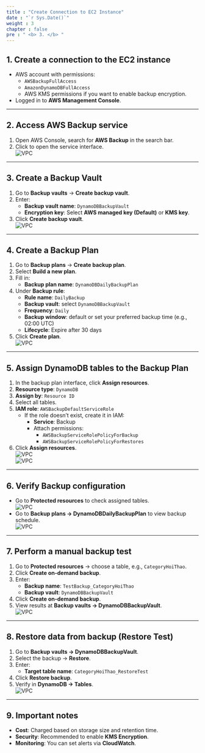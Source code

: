 ```yaml
---
title : "Create Connection to EC2 Instance"
date : "`r Sys.Date()`"
weight : 3
chapter : false
pre : " <b> 3. </b> "
---
```


## 1. Create a connection to the EC2 instance
- AWS account with permissions:  
  - `AWSBackupFullAccess`  
  - `AmazonDynamoDBFullAccess`  
  - AWS KMS permissions if you want to enable backup encryption.  
- Logged in to **AWS Management Console**.

---

## 2. Access AWS Backup service
1. Open AWS Console, search for **AWS Backup** in the search bar.  
2. Click to open the service interface.  
![VPC](/images/2.prerequisite/3.2.png)

---

## 3. Create a Backup Vault
1. Go to **Backup vaults** → **Create backup vault**.  
2. Enter:  
   - **Backup vault name**: `DynamoDBBackupVault`  
   - **Encryption key**: Select **AWS managed key (Default)** or **KMS key**.  
3. Click **Create backup vault**.  
![VPC](/images/2.prerequisite/3.3.png)

---

## 4. Create a Backup Plan
1. Go to **Backup plans** → **Create backup plan**.  
2. Select **Build a new plan**.  
3. Fill in:  
   - **Backup plan name**: `DynamoDBDailyBackupPlan`  
4. Under **Backup rule**:  
   - **Rule name**: `DailyBackup`  
   - **Backup vault**: select `DynamoDBBackupVault`  
   - **Frequency**: `Daily`  
   - **Backup window**: default or set your preferred backup time (e.g., 02:00 UTC)  
   - **Lifecycle**: Expire after 30 days  
5. Click **Create plan**.  
![VPC](/images/2.prerequisite/3.4.png)

---

## 5. Assign DynamoDB tables to the Backup Plan
1. In the backup plan interface, click **Assign resources**.  
2. **Resource type**: `DynamoDB`  
3. **Assign by**: `Resource ID`  
4. Select all tables.  
5. **IAM role**: `AWSBackupDefaultServiceRole`  
   - If the role doesn’t exist, create it in IAM:  
     - **Service**: Backup  
     - Attach permissions:  
       - `AWSBackupServiceRolePolicyForBackup`  
       - `AWSBackupServiceRolePolicyForRestores`  
6. Click **Assign resources**.  
![VPC](/images/2.prerequisite/3.5.1.png)  
![VPC](/images/2.prerequisite/3.5.2.png)

---

## 6. Verify Backup configuration
- Go to **Protected resources** to check assigned tables.  
![VPC](/images/2.prerequisite/3.6.1.png)  
- Go to **Backup plans → DynamoDBDailyBackupPlan** to view backup schedule.  
![VPC](/images/2.prerequisite/3.6.2.png)

---

## 7. Perform a manual backup test
1. Go to **Protected resources** → choose a table, e.g., `CategoryHoiThao`.  
2. Click **Create on-demand backup**.  
3. Enter:  
   - **Backup name**: `TestBackup_CategoryHoiThao`  
   - **Backup vault**: `DynamoDBBackupVault`  
4. Click **Create on-demand backup**.  
5. View results at **Backup vaults → DynamoDBBackupVault**.  
![VPC](/images/2.prerequisite/3.7.png)

---

## 8. Restore data from backup (Restore Test)
1. Go to **Backup vaults → DynamoDBBackupVault**.  
2. Select the backup → **Restore**.  
3. Enter:  
   - **Target table name**: `CategoryHoiThao_RestoreTest`  
4. Click **Restore backup**.  
5. Verify in **DynamoDB → Tables**.  
![VPC](/images/2.prerequisite/3.8.png)

---

## 9. Important notes
- **Cost**: Charged based on storage size and retention time.  
- **Security**: Recommended to enable **KMS Encryption**.  
- **Monitoring**: You can set alerts via **CloudWatch**.
